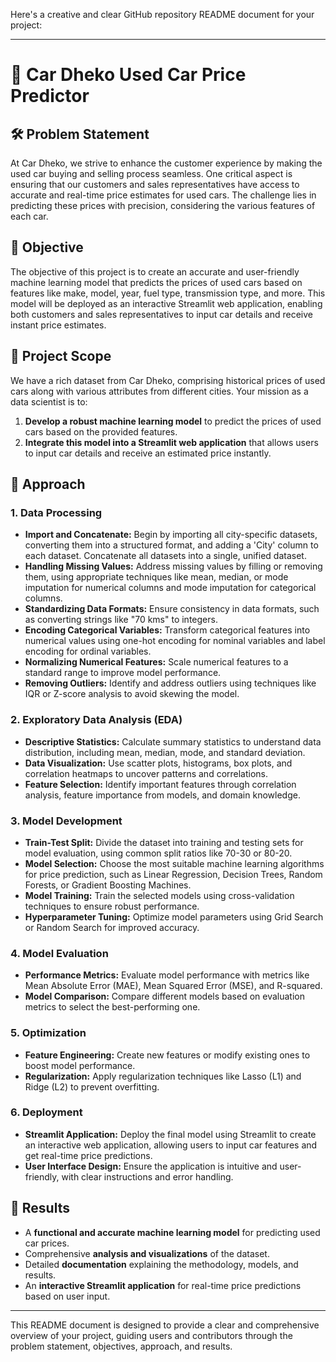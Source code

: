 Here's a creative and clear GitHub repository README document for your project:

---

# 🚗 Car Dheko Used Car Price Predictor

## 🛠️ Problem Statement
At Car Dheko, we strive to enhance the customer experience by making the used car buying and selling process seamless. One critical aspect is ensuring that our customers and sales representatives have access to accurate and real-time price estimates for used cars. The challenge lies in predicting these prices with precision, considering the various features of each car.

## 🎯 Objective
The objective of this project is to create an accurate and user-friendly machine learning model that predicts the prices of used cars based on features like make, model, year, fuel type, transmission type, and more. This model will be deployed as an interactive Streamlit web application, enabling both customers and sales representatives to input car details and receive instant price estimates.

## 📝 Project Scope
We have a rich dataset from Car Dheko, comprising historical prices of used cars along with various attributes from different cities. Your mission as a data scientist is to:

1. **Develop a robust machine learning model** to predict the prices of used cars based on the provided features.
2. **Integrate this model into a Streamlit web application** that allows users to input car details and receive an estimated price instantly.

## 🚀 Approach

### 1. Data Processing
- **Import and Concatenate:** Begin by importing all city-specific datasets, converting them into a structured format, and adding a 'City' column to each dataset. Concatenate all datasets into a single, unified dataset.
- **Handling Missing Values:** Address missing values by filling or removing them, using appropriate techniques like mean, median, or mode imputation for numerical columns and mode imputation for categorical columns.
- **Standardizing Data Formats:** Ensure consistency in data formats, such as converting strings like "70 kms" to integers.
- **Encoding Categorical Variables:** Transform categorical features into numerical values using one-hot encoding for nominal variables and label encoding for ordinal variables.
- **Normalizing Numerical Features:** Scale numerical features to a standard range to improve model performance.
- **Removing Outliers:** Identify and address outliers using techniques like IQR or Z-score analysis to avoid skewing the model.

### 2. Exploratory Data Analysis (EDA)
- **Descriptive Statistics:** Calculate summary statistics to understand data distribution, including mean, median, mode, and standard deviation.
- **Data Visualization:** Use scatter plots, histograms, box plots, and correlation heatmaps to uncover patterns and correlations.
- **Feature Selection:** Identify important features through correlation analysis, feature importance from models, and domain knowledge.

### 3. Model Development
- **Train-Test Split:** Divide the dataset into training and testing sets for model evaluation, using common split ratios like 70-30 or 80-20.
- **Model Selection:** Choose the most suitable machine learning algorithms for price prediction, such as Linear Regression, Decision Trees, Random Forests, or Gradient Boosting Machines.
- **Model Training:** Train the selected models using cross-validation techniques to ensure robust performance.
- **Hyperparameter Tuning:** Optimize model parameters using Grid Search or Random Search for improved accuracy.

### 4. Model Evaluation
- **Performance Metrics:** Evaluate model performance with metrics like Mean Absolute Error (MAE), Mean Squared Error (MSE), and R-squared.
- **Model Comparison:** Compare different models based on evaluation metrics to select the best-performing one.

### 5. Optimization
- **Feature Engineering:** Create new features or modify existing ones to boost model performance.
- **Regularization:** Apply regularization techniques like Lasso (L1) and Ridge (L2) to prevent overfitting.

### 6. Deployment
- **Streamlit Application:** Deploy the final model using Streamlit to create an interactive web application, allowing users to input car features and get real-time price predictions.
- **User Interface Design:** Ensure the application is intuitive and user-friendly, with clear instructions and error handling.

## 🎉 Results
- A **functional and accurate machine learning model** for predicting used car prices.
- Comprehensive **analysis and visualizations** of the dataset.
- Detailed **documentation** explaining the methodology, models, and results.
- An **interactive Streamlit application** for real-time price predictions based on user input.

---

This README document is designed to provide a clear and comprehensive overview of your project, guiding users and contributors through the problem statement, objectives, approach, and results.
